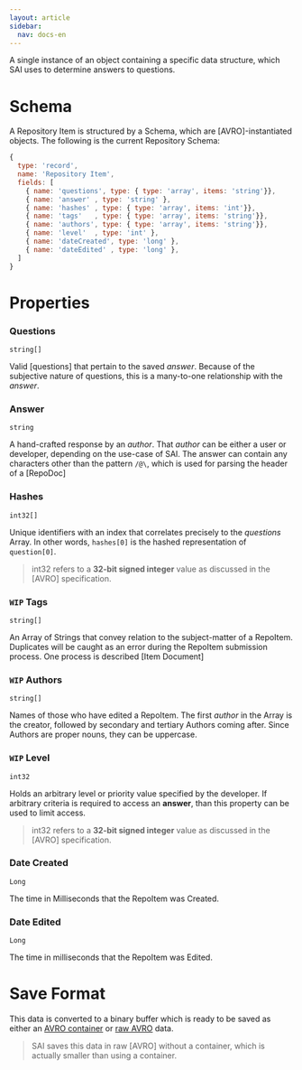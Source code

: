 ```yaml
---
layout: article
sidebar:
  nav: docs-en
---
```

A single instance of an object containing a specific data structure, which SAI uses to determine answers to questions.

# Schema
A Repository Item is structured by a Schema, which are [AVRO]-instantiated objects. The following is the current Repository Schema:
```js
{
  type: 'record',
  name: 'Repository Item',
  fields: [
    { name: 'questions', type: { type: 'array', items: 'string'}},
    { name: 'answer' , type: 'string' },
    { name: 'hashes' , type: { type: 'array', items: 'int'}},
    { name: 'tags'   , type: { type: 'array', items: 'string'}},
    { name: 'authors', type: { type: 'array', items: 'string'}},
    { name: 'level'  , type: 'int' },
    { name: 'dateCreated', type: 'long' },
    { name: 'dateEdited' , type: 'long' },
  ]
}
```

# Properties
### Questions
`string[]`

Valid [questions] that pertain to the saved *answer*. Because of the subjective nature of questions, this is a many-to-one relationship with the *answer*.

### Answer
`string`

A hand-crafted response by an *author*. That *author* can be either a user or developer, depending on the use-case of SAI. The answer can contain any characters other than the pattern `/@\`, which is used for parsing the header of a [RepoDoc]

### Hashes
`int32[]`

Unique identifiers with an index that correlates precisely to the *questions* Array. In other words, `hashes[0]` is the hashed representation of `question[0]`.

> int32 refers to a **32-bit signed integer** value as discussed in the [AVRO] specification.

### `WIP` Tags
`string[]`

An Array of Strings that convey relation to the subject-matter of a RepoItem. Duplicates will be caught as an error during the RepoItem submission process. One process is described [Item Document]

### `WIP` Authors
`string[]`

Names of those who have edited a RepoItem. The first *author* in the Array is the creator, followed by secondary and tertiary Authors coming after. Since Authors are proper nouns, they can be uppercase.

### `WIP` Level
`int32`

Holds an arbitrary level or priority value specified by the developer. If arbitrary criteria is required to access an **answer**, than this property can be used to limit access.

> int32 refers to a **32-bit signed integer** value as discussed in the [AVRO] specification.

### Date Created
`Long`

The time in Milliseconds that the RepoItem was Created.

### Date Edited
`Long`

The time in milliseconds that the RepoItem was Edited.

# Save Format
This data is converted to a binary buffer which is ready to be saved as either an [AVRO container] or [raw AVRO] data.

> SAI saves this data in raw [AVRO] without a container, which is actually smaller than using a container.


[AVRO container]:https://avro.apache.org/docs/current/spec.html#Object+Container+Files
[raw AVRO]:https://avro.apache.org/docs/current/spec.html#Encodings